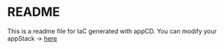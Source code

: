 # README
This is a readme file for IaC generated with appCD.
You can modify your appStack -> [here](http://cloud.stackgen.com/appstacks/267caeb8-bcbe-4f1e-a323-18d723262567)
